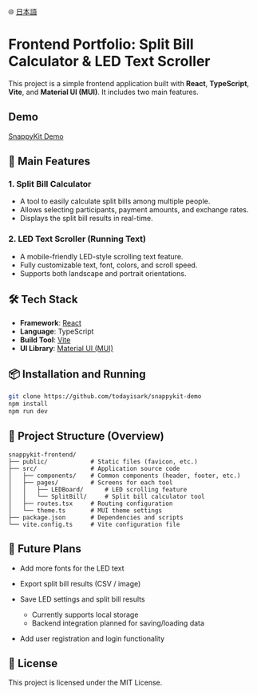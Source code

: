 🌐 [日本語](README.ja.md)

# Frontend Portfolio: Split Bill Calculator & LED Text Scroller

This project is a simple frontend application built with **React**, **TypeScript**, **Vite**, and **Material UI (MUI)**. It includes two main features.

## Demo

[SnappyKit Demo](https://todayisark.github.io/snappykit-demo/)

## 🚀 Main Features

### 1. Split Bill Calculator

- A tool to easily calculate split bills among multiple people.
- Allows selecting participants, payment amounts, and exchange rates.
- Displays the split bill results in real-time.

### 2. LED Text Scroller (Running Text)

- A mobile-friendly LED-style scrolling text feature.
- Fully customizable text, font, colors, and scroll speed.
- Supports both landscape and portrait orientations.

## 🛠 Tech Stack

- **Framework**: [React](https://reactjs.org/)
- **Language**: TypeScript
- **Build Tool**: [Vite](https://vitejs.dev/)
- **UI Library**: [Material UI (MUI)](https://mui.com/)

## 📦 Installation and Running

```bash
git clone https://github.com/todayisark/snappykit-demo
npm install
npm run dev
```

## 📁 Project Structure (Overview)

```
snappykit-frontend/
├── public/            # Static files (favicon, etc.)
├── src/               # Application source code
│   ├── components/    # Common components (header, footer, etc.)
│   ├── pages/         # Screens for each tool
│   │   ├── LEDBoard/      # LED scrolling feature
│   │   └── SplitBill/     # Split bill calculator tool
│   ├── routes.tsx     # Routing configuration
│   └── theme.ts       # MUI theme settings
├── package.json       # Dependencies and scripts
└── vite.config.ts     # Vite configuration file
```

## 🧩 Future Plans

- Add more fonts for the LED text
- Export split bill results (CSV / image)
- Save LED settings and split bill results

  - Currently supports local storage
  - Backend integration planned for saving/loading data

- Add user registration and login functionality

## 📄 License

This project is licensed under the MIT License.
